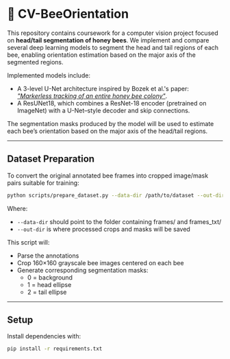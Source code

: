 # 🐝 CV-BeeOrientation

This repository contains coursework for a computer vision project focused on **head/tail segmentation of honey bees**.
We implement and compare several deep learning models to segment the head and tail regions of each bee, enabling
orientation estimation based on the major axis of the segmented regions.

Implemented models include:

- A 3-level U-Net architecture inspired by Bozek et al.'s paper: [*"Markerless tracking of an entire honey bee
  colony"*](https://www.nature.com/articles/s41467-021-21769-1).
- A ResUNet18, which combines a ResNet-18 encoder (pretrained on ImageNet) with a U-Net–style decoder and skip
  connections.

The segmentation masks produced by the model will be used to estimate each bee’s orientation based on the major axis of
the head/tail regions.


---

## Dataset Preparation

To convert the original annotated bee frames into cropped image/mask pairs suitable for training:

```bash
python scripts/prepare_dataset.py --data-dir /path/to/dataset --out-dir dataset/processed
```

Where:

- `--data-dir` should point to the folder containing frames/ and frames_txt/
- `--out-dir` is where processed crops and masks will be saved

This script will:

- Parse the annotations
- Crop 160×160 grayscale bee images centered on each bee
- Generate corresponding segmentation masks:
    - 0 = background
    - 1 = head ellipse
    - 2 = tail ellipse

--- 

## Setup

Install dependencies with:

```bash
pip install -r requirements.txt
```